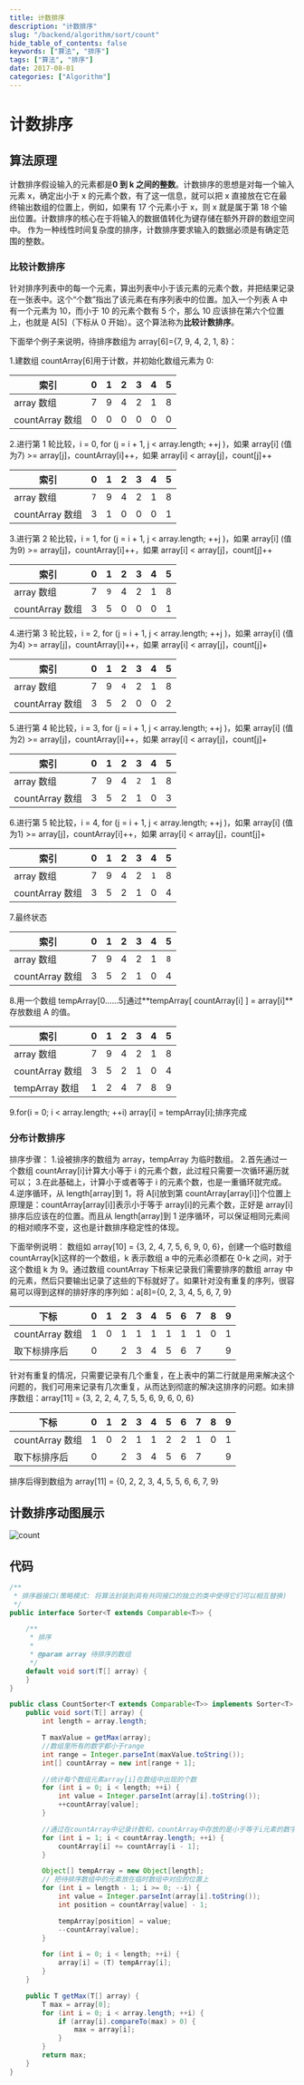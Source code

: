 ```yaml
---
title: 计数排序
description: "计数排序"
slug: "/backend/algorithm/sort/count"
hide_table_of_contents: false
keywords: ["算法", "排序"]
tags: ["算法", "排序"]
date: 2017-08-01
categories: ["Algorithm"]
---
```


# 计数排序

## 算法原理
计数排序假设输入的元素都是**0 到 k 之间的整数**。计数排序的思想是对每一个输入元素 x，确定出小于 x 的元素个数，有了这一信息，就可以把 x 直接放在它在最终输出数组的位置上，例如，如果有 17 个元素小于 x，则 x 就是属于第 18 个输出位置。计数排序的核心在于将输入的数据值转化为键存储在额外开辟的数组空间中。
作为一种线性时间复杂度的排序，计数排序要求输入的数据必须是有确定范围的整数。

### 比较计数排序
针对排序列表中的每一个元素，算出列表中小于该元素的元素个数，并把结果记录在一张表中。这个“个数”指出了该元素在有序列表中的位置。加入一个列表 A 中有一个元素为 10，而小于 10 的元素个数有 5 个，那么 10 应该排在第六个位置上，也就是 A[5]（下标从 0 开始）。这个算法称为**比较计数排序**。

下面举个例子来说明，待排序数组为 array[6]={7, 9, 4, 2, 1, 8}：

1.建数组 countArray[6]用于计数，并初始化数组元素为 0:

| 索引           |  0   |  1   |  2   |  3   |  4   |  5   |
| ------------ | :--: | :--: | :--: | :--: | :--: | :--: |
| array 数组      |  7   |  9   |  4   |  2   |  1   |  8   |
| countArray 数组 |  0   |  0   |  0   |  0   |  0   |  0   |



2.进行第 1 轮比较，i = 0,  for (j = i + 1, j < array.length; ++j )，如果 array[i] (值为7) >= array[j]，countArray[i]++，如果 array[i] < array[j]，count[j]++

| 索引           |  0   |  1   |  2   |  3   |  4   |  5   |
| ------------ | :--: | :--: | :--: | :--: | :--: | :--: |
| array 数组      | `7`  |  9   |  4   |  2   |  1   |  8   |
| countArray 数组 |  3   |  1   |  0   |  0   |  0   |  1   |



3.进行第 2 轮比较，i = 1,  for (j = i + 1, j < array.length; ++j )，如果 array[i] (值为9) >= array[j]，countArray[i]++，如果 array[i] < array[j]，count[j]++

| 索引           |  0   |  1   |  2   |  3   |  4   |  5   |
| ------------ | :--: | :--: | :--: | :--: | :--: | :--: |
| array 数组      |  7   | `9`  |  4   |  2   |  1   |  8   |
| countArray 数组 |  3   |  5   |  0   |  0   |  0   |  1   |



4.进行第 3 轮比较，i = 2,  for (j = i + 1, j < array.length; ++j )，如果 array[i] (值为4) >= array[j]，countArray[i]++，如果 array[i] < array[j]，count[j]+


| 索引           |  0   |  1   |  2   |  3   |  4   |  5   |
| ------------ | :--: | :--: | :--: | :--: | :--: | :--: |
| array 数组      |  7   |  9   | `4`  |  2   |  1   |  8   |
| countArray 数组 |  3   |  5   |  2   |  0   |  0   |  2   |



5.进行第 4 轮比较，i = 3,  for (j = i + 1, j < array.length; ++j )，如果 array[i] (值为2) >= array[j]，countArray[i]++，如果 array[i] < array[j]，count[j]+

| 索引           |  0   |  1   |  2   |  3   |  4   |  5   |
| ------------ | :--: | :--: | :--: | :--: | :--: | :--: |
| array 数组      |  7   |  9   |  4   | `2`  |  1   |  8   |
| countArray 数组 |  3   |  5   |  2   |  1   |  0   |  3   |



6.进行第 5 轮比较，i = 4,  for (j = i + 1, j < array.length; ++j )，如果 array[i] (值为1) >= array[j]，countArray[i]++，如果 array[i] < array[j]，count[j]+

| 索引           |  0   |  1   |  2   |  3   |  4   |  5   |
| ------------ | :--: | :--: | :--: | :--: | :--: | :--: |
| array 数组      |  7   |  9   |  4   |  2   | `1`  |  8   |
| countArray 数组 |  3   |  5   |  2   |  1   |  0   |  4   |



7.最终状态

| 索引           |  0   |  1   |  2   |  3   |  4   |  5   |
| ------------ | :--: | :--: | :--: | :--: | :--: | :--: |
| array 数组      |  7   |  9   |  4   |  2   |  1   | `8`  |
| countArray 数组 |  3   |  5   |  2   |  1   |  0   |  4   |



8.用一个数组 tempArray[0……5]通过**tempArray[ countArray[i] ] = array[i]**存放数组 A 的值。

| 索引           |  0   |  1   |  2   |  3   |  4   |  5   |
| ------------ | :--: | :--: | :--: | :--: | :--: | :--: |
| array 数组      |  7   |  9   |  4   |  2   |  1   |  8   |
| countArray 数组 |  3   |  5   |  2   |  1   |  0   |  4   |
| tempArray 数组  |  1   |  2   |  4   |  7   |  8   |  9   |



9.for(i = 0; i < array.length; ++i) array[i] = tempArray[i];排序完成

### 分布计数排序
排序步骤：
1.设被排序的数组为 array，tempArray 为临时数组。
2.首先通过一个数组 countArray[i]计算大小等于 i 的元素个数，此过程只需要一次循环遍历就可以；
3.在此基础上，计算小于或者等于 i 的元素个数，也是一重循环就完成。
4.逆序循环，从 length[array]到 1，将 A[i]放到第 countArray[array[i]]个位置上
原理是：countArray[array[i]]表示小于等于 array[i]的元素个数，正好是 array[i]排序后应该在的位置。而且从 length[array]到 1 逆序循环，可以保证相同元素间的相对顺序不变，这也是计数排序稳定性的体现。

下面举例说明：
数组如 array[10] = {3, 2, 4, 7, 5, 6, 9, 0, 6}，创建一个临时数组 countArray[k]这样的一个数组，k 表示数组 a 中的元素必须都在 0-k 之间，对于这个数组 k 为 9。通过数组 countArray 下标来记录我们需要排序的数组 array 中的元素，然后只要输出记录了这些的下标就好了。如果针对没有重复的序列，很容易可以得到这样的排好序的序列如：a[8]={0, 2, 3, 4, 5, 6, 7, 9}

| 下标           |  0   |  1   |  2   |  3   |  4   |  5   |  6   |  7   |  8   |  9   |
| ------------ | :--: | :--: | :--: | :--: | :--: | :--: | :--: | :--: | :--: | :--: |
| countArray 数组 |  1   |  0   |  1   |  1   |  1   |  1   |  1   |  1   |  0   |  1   |
| 取下标排序后       |  0   |      |  2   |  3   |  4   |  5   |  6   |  7   |      |  9   |

针对有重复的情况，只需要记录有几个重复，在上表中的第二行就是用来解决这个问题的，我们可用来记录有几次重复，从而达到彻底的解决这排序的问题。如未排序数组：array[11] = {3, 2, 2, 4, 7, 5, 5, 6, 9, 6, 0, 6}

| 下标           |  0   |  1   |  2   |  3   |  4   |  5   |  6   |  7   |  8   |  9   |
| ------------ | :--: | :--: | :--: | :--: | :--: | :--: | :--: | :--: | :--: | :--: |
| countArray 数组 |  1   |  0   |  2   |  1   |  1   |  2   |  2   |  1   |  0   |  1   |
| 取下标排序后       |  0   |      |  2   |  3   |  4   |  5   |  6   |  7   |      |  9   |

排序后得到数组为 array[11] = {0, 2, 2, 3, 4, 5, 5, 6, 6, 7, 9}

## 计数排序动图展示

![count](img/count.gif)

## 代码
```java
/**
 * 排序器接口(策略模式: 将算法封装到具有共同接口的独立的类中使得它们可以相互替换)
 */
public interface Sorter<T extends Comparable<T>> {

    /**
     * 排序
     *
     * @param array 待排序的数组
     */
    default void sort(T[] array) {
    }
}
```

```java
public class CountSorter<T extends Comparable<T>> implements Sorter<T> {
    public void sort(T[] array) {
        int length = array.length;

        T maxValue = getMax(array);
        //数组里所有的数字都小于range
        int range = Integer.parseInt(maxValue.toString());
        int[] countArray = new int[range + 1];

        //统计每个数组元素array[i]在数组中出现的个数
        for (int i = 0; i < length; ++i) {
            int value = Integer.parseInt(array[i].toString());
            ++countArray[value];
        }

        //通过在countArray中记录计数和，countArray中存放的是小于等于i元素的数字个数
        for (int i = 1; i < countArray.length; ++i) {
            countArray[i] += countArray[i - 1];
        }

        Object[] tempArray = new Object[length];
        // 把待排序数组中的元素放在临时数组中对应的位置上
        for (int i = length - 1; i >= 0; --i) {
            int value = Integer.parseInt(array[i].toString());
            int position = countArray[value] - 1;

            tempArray[position] = value;
            --countArray[value];
        }

        for (int i = 0; i < length; ++i) {
            array[i] = (T) tempArray[i];
        }
    }

    public T getMax(T[] array) {
        T max = array[0];
        for (int i = 0; i < array.length; ++i) {
            if (array[i].compareTo(max) > 0) {
                max = array[i];
            }
        }
        return max;
    }
}
```